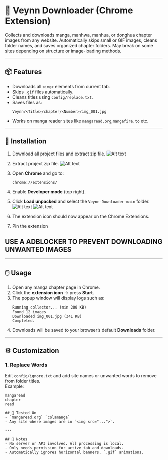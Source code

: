 # 🧩 Veynn Downloader (Chrome Extension)

Collects and downloads manga, manhwa, manhua, or donghua chapter images from any website.
Automatically skips small or GIF images, cleans folder names, and saves organized chapter folders.
May break on some sites depending on structure or image-loading methods.

---

## 📦 Features
- Downloads all `<img>` elements from current tab.  
- Skips `.gif` files automatically.  
- Cleans titles using `config/replace.txt`.  
- Saves files as:
  ```
  Veynn/<Title>/chapter/<Number>/img_001.jpg
  ```
- Works on manga reader sites like `mangaread.org`,`mangafire.to` etc.

---

## 🧰 Installation

1. Download all project files and extract zip file.
![Alt text](https://media.discordapp.net/attachments/1433507733323382814/1433508288649105438/Screenshot_2.png?ex=6904f221&is=6903a0a1&hm=53272b2b2c403579c19db8c7c407c0081e397c4ef7c24cfa35512ce39dd5f8d3&=&format=webp&quality=lossless&width=1231&height=693)

2. Extract project zip file.
![Alt text](https://media.discordapp.net/attachments/1433507733323382814/1433507873341575240/Screenshot_2025-10-30_224920.png?ex=6904f1be&is=6903a03e&hm=5a5ee1268f0f3f01e911776c26702fb2eef07e7c9a860d3ed26447b9927df24d&=&format=webp&quality=lossless&width=1233&height=693)

3. Open **Chrome** and go to:
   ```
   chrome://extensions/
   ```

4. Enable **Developer mode** (top right).

5. Click **Load unpacked** and select the `Veynn-Downloader-main` folder.
![Alt text](https://media.discordapp.net/attachments/1433507733323382814/1433507872054055025/Screenshot_2025-10-30_225015.png?ex=6904f1bd&is=6903a03d&hm=dcc3d5c7451d5d4bbeff75b6f1c3e8b584e91818fb47936e1d40b9a42948fe4e&=&format=webp&quality=lossless&width=1233&height=693)
![Alt text](https://media.discordapp.net/attachments/1433507733323382814/1433507872486064169/Screenshot_2025-10-30_225045.png?ex=6904f1be&is=6903a03e&hm=8549488f6ccb892416e769a89726352e32eaa4564ccefca6289ef9b9075f4a16&=&format=webp&quality=lossless&width=1233&height=693)

6. The extension icon should now appear on the Chrome Extensions.

7. Pin the extension

## USE A ADBLOCKER TO PREVENT DOWNLOADING UNWANTED IMAGES

---

## 🖱️ Usage

1. Open any manga chapter page in Chrome.  
2. Click the **extension icon** → press **Start**.  
3. The popup window will display logs such as:
   ```
   Running collector... (min 200 KB)
   Found 12 images
   Downloaded img_001.jpg (341 KB)
   Completed.
   ```
4. Downloads will be saved to your browser’s default **Downloads** folder.

---

## ⚙️ Customization

### 1. Replace Words  
Edit `config/ignore.txt` and add site names or unwanted words to remove from folder titles.  
Example:
```
mangaread
chapter
read

## 🧪 Tested On
- `mangaread.org` `colamanga`
- Any site where images are in `<img src="...">`.

---

## 🧹 Notes
- No server or API involved. All processing is local.  
- Only needs permission for active tab and downloads.  
- Automatically ignores horizontal banners, `.gif` animations.



